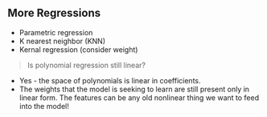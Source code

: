 ## More Regressions
- Parametric regression
- K nearest neighbor (KNN)
- Kernal regression (consider weight)
> Is polynomial regression still linear?
  - Yes - the space of polynomials is linear in coefficients.
  - The weights that the model is seeking to learn are still present only in linear form. The features can be any old nonlinear thing we want to feed into the model!

